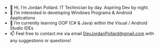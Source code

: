 - 👋 Hi, I’m Jordan Pollard. IT Technician by day. Aspiring Dev by night.
- 👀 I’m interested in developing Windows Programs & Android Applications
- 🌱 I’m currently learning OOP (C# & Java) within the Visual / Android Studio IDEs
- 📫 Feel free to contact me via email DevJordanPollard@gmail.com with any suggestions or questions!

<!---
JordanPollardGit/JordanPollardGit is a ✨ special ✨ repository because its `README.md` (this file) appears on your GitHub profile.
You can click the Preview link to take a look at your changes.
--->
